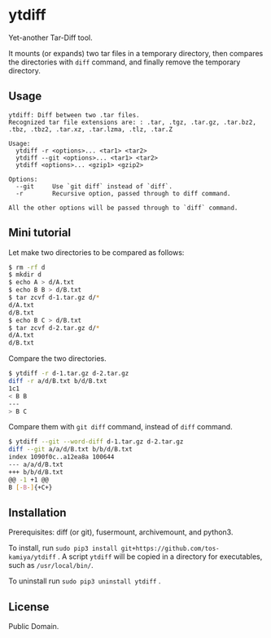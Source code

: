 # ytdiff

Yet-another Tar-Diff tool.

It mounts (or expands) two tar files in a temporary directory,
then compares the directories with `diff` command,
and finally remove the temporary directory.

## Usage

```
ytdiff: Diff between two .tar files.
Recognized tar file extensions are: : .tar, .tgz, .tar.gz, .tar.bz2, .tbz, .tbz2, .tar.xz, .tar.lzma, .tlz, .tar.Z

Usage:
  ytdiff -r <options>... <tar1> <tar2>
  ytdiff --git <options>... <tar1> <tar2>
  ytdiff <options>... <gzip1> <gzip2>

Options:
  --git     Use `git diff` instead of `diff`.
  -r        Recursive option, passed through to diff command.

All the other options will be passed through to `diff` command.
```

## Mini tutorial

Let make two directories to be compared as follows:

```sh
$ rm -rf d
$ mkdir d
$ echo A > d/A.txt
$ echo B B > d/B.txt
$ tar zcvf d-1.tar.gz d/*
d/A.txt
d/B.txt
$ echo B C > d/B.txt
$ tar zcvf d-2.tar.gz d/*
d/A.txt
d/B.txt
```

Compare the two directories.

```sh
$ ytdiff -r d-1.tar.gz d-2.tar.gz
diff -r a/d/B.txt b/d/B.txt
1c1
< B B
---
> B C
```

Compare them with `git diff` command, instead of `diff` command.

```sh
$ ytdiff --git --word-diff d-1.tar.gz d-2.tar.gz
diff --git a/a/d/B.txt b/b/d/B.txt
index 1090f0c..a12ea8a 100644
--- a/a/d/B.txt
+++ b/b/d/B.txt
@@ -1 +1 @@
B [-B-]{+C+}
```

## Installation

Prerequisites: diff (or git), fusermount, archivemount, and python3.

To install, run `sudo pip3 install git+https://github.com/tos-kamiya/ytdiff` .
A script `ytdiff` will be copied in a directory for executables, such as `/usr/local/bin/`.

To uninstall run `sudo pip3 uninstall ytdiff` .

## License

Public Domain.
